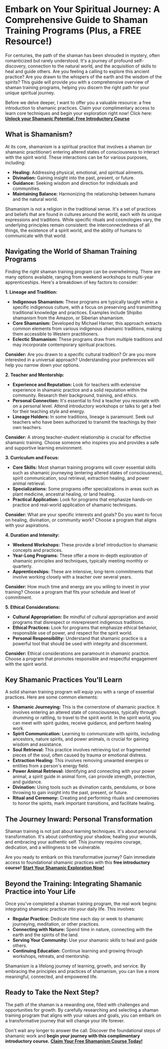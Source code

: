 # Embark on Your Spiritual Journey: A Comprehensive Guide to Shaman Training Programs (Plus, a FREE Resource!)

For centuries, the path of the shaman has been shrouded in mystery, often romanticized but rarely understood. It's a journey of profound self-discovery, connection to the natural world, and the acquisition of skills to heal and guide others. Are you feeling a calling to explore this ancient practice? Are you drawn to the whispers of the earth and the wisdom of the spirits? This guide will provide you with a comprehensive overview of shaman training programs, helping you discern the right path for your unique spiritual journey.

Before we delve deeper, I want to offer you a valuable resource: a free introduction to shamanic practices. Claim your complimentary access to learn core techniques and begin your exploration right now! Click here: [**Unlock your Shamanic Potential: Free Introductory Course**](https://udemywork.com/shaman-training-program)

## What is Shamanism?

At its core, shamanism is a spiritual practice that involves a shaman (or shamanic practitioner) entering altered states of consciousness to interact with the spirit world. These interactions can be for various purposes, including:

*   **Healing:** Addressing physical, emotional, and spiritual ailments.
*   **Divination:** Gaining insight into the past, present, or future.
*   **Guidance:** Seeking wisdom and direction for individuals and communities.
*   **Maintaining Balance:** Harmonizing the relationship between humans and the natural world.

Shamanism is not a religion in the traditional sense. It's a set of practices and beliefs that are found in cultures around the world, each with its unique expressions and traditions. While specific rituals and cosmologies vary, the underlying principles remain consistent: the interconnectedness of all things, the existence of a spirit world, and the ability of humans to communicate with that world.

## Navigating the World of Shaman Training Programs

Finding the right shaman training program can be overwhelming. There are many options available, ranging from weekend workshops to multi-year apprenticeships. Here's a breakdown of key factors to consider:

**1. Lineage and Tradition:**

*   **Indigenous Shamanism:** These programs are typically taught within a specific indigenous culture, with a focus on preserving and transmitting traditional knowledge and practices. Examples include Shipibo shamanism from the Amazon, or Siberian shamanism.
*   **Core Shamanism:** Developed by Michael Harner, this approach extracts common elements from various indigenous shamanic traditions, making them accessible to Western practitioners.
*   **Eclectic Shamanism:** These programs draw from multiple traditions and may incorporate contemporary spiritual practices.

**Consider:** Are you drawn to a specific cultural tradition? Or are you more interested in a universal approach? Understanding your preferences will help you narrow down your options.

**2. Teacher and Mentorship:**

*   **Experience and Reputation:** Look for teachers with extensive experience in shamanic practice and a solid reputation within the community. Research their background, training, and ethics.
*   **Personal Connection:** It's essential to find a teacher you resonate with on a personal level. Attend introductory workshops or talks to get a feel for their teaching style and energy.
*   **Lineage Holders:** In some traditions, lineage is paramount. Seek out teachers who have been authorized to transmit the teachings by their own teachers.

**Consider:** A strong teacher-student relationship is crucial for effective shamanic training. Choose someone who inspires you and provides a safe and supportive learning environment.

**3. Curriculum and Focus:**

*   **Core Skills:** Most shaman training programs will cover essential skills such as shamanic journeying (entering altered states of consciousness), spirit communication, soul retrieval, extraction healing, and power animal retrieval.
*   **Specializations:** Some programs offer specializations in areas such as plant medicine, ancestral healing, or land healing.
*   **Practical Application:** Look for programs that emphasize hands-on practice and real-world application of shamanic techniques.

**Consider:** What are your specific interests and goals? Do you want to focus on healing, divination, or community work? Choose a program that aligns with your aspirations.

**4. Duration and Intensity:**

*   **Weekend Workshops:** These provide a brief introduction to shamanic concepts and practices.
*   **Year-Long Programs:** These offer a more in-depth exploration of shamanic principles and techniques, typically meeting monthly or quarterly.
*   **Apprenticeships:** These are intensive, long-term commitments that involve working closely with a teacher over several years.

**Consider:** How much time and energy are you willing to invest in your training? Choose a program that fits your schedule and level of commitment.

**5. Ethical Considerations:**

*   **Cultural Appropriation:** Be mindful of cultural appropriation and avoid programs that disrespect or misrepresent indigenous traditions.
*   **Ethical Practices:** Look for programs that emphasize ethical behavior, responsible use of power, and respect for the spirit world.
*   **Personal Responsibility:** Understand that shamanic practice is a powerful tool that should be used with integrity and discernment.

**Consider:** Ethical considerations are paramount in shamanic practice. Choose a program that promotes responsible and respectful engagement with the spirit world.

## Key Shamanic Practices You'll Learn

A solid shaman training program will equip you with a range of essential practices. Here are some common elements:

*   **Shamanic Journeying:** This is the cornerstone of shamanic practice. It involves entering an altered state of consciousness, typically through drumming or rattling, to travel to the spirit world. In the spirit world, you can meet with spirit guides, receive guidance, and perform healing work.
*   **Spirit Communication:** Learning to communicate with spirits, including ancestors, nature spirits, and power animals, is crucial for gaining wisdom and assistance.
*   **Soul Retrieval:** This practice involves retrieving lost or fragmented pieces of the soul, often caused by trauma or emotional distress.
*   **Extraction Healing:** This involves removing unwanted energies or entities from a person's energy field.
*   **Power Animal Retrieval:** Identifying and connecting with your power animal, a spirit guide in animal form, can provide strength, protection, and guidance.
*   **Divination:** Using tools such as divination cards, pendulums, or bone throwing to gain insight into the past, present, or future.
*   **Ritual and Ceremony:** Creating and performing rituals and ceremonies to honor the spirits, mark important transitions, and facilitate healing.

## The Journey Inward: Personal Transformation

Shaman training is not just about learning techniques. It's about personal transformation. It's about confronting your shadow, healing your wounds, and embracing your authentic self. This journey requires courage, dedication, and a willingness to be vulnerable.

Are you ready to embark on this transformative journey?  Gain immediate access to foundational shamanic practices with this **free introductory course!** [**Start Your Shamanic Exploration Now!**](https://udemywork.com/shaman-training-program)

## Beyond the Training: Integrating Shamanic Practice into Your Life

Once you've completed a shaman training program, the real work begins: integrating shamanic practice into your daily life. This involves:

*   **Regular Practice:** Dedicate time each day or week to shamanic journeying, meditation, or other practices.
*   **Connecting with Nature:** Spend time in nature, connecting with the earth and the spirits of the land.
*   **Serving Your Community:** Use your shamanic skills to heal and guide others.
*   **Continuing Education:** Continue learning and growing through workshops, retreats, and mentorship.

Shamanism is a lifelong journey of learning, growth, and service. By embracing the principles and practices of shamanism, you can live a more meaningful, connected, and empowered life.

## Ready to Take the Next Step?

The path of the shaman is a rewarding one, filled with challenges and opportunities for growth. By carefully researching and selecting a shaman training program that aligns with your values and goals, you can embark on a transformative journey that will change your life forever.

Don't wait any longer to answer the call. Discover the foundational steps of shamanic work and **begin your journey with this complimentary introductory course.** [**Claim Your Free Shamanism Course Today!**](https://udemywork.com/shaman-training-program)

